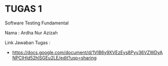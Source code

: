 # TUGAS 1
Software Testing Fundamental

Nama : Ardha Nur Azizah

Link Jawaban Tugas : 
* https://docs.google.com/document/d/1VlB6y9XVEzEys8Pyv36VZWDyANPCIHId52hlSGEu2LE/edit?usp=sharing